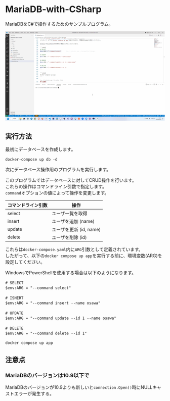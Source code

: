 # MariaDB-with-CSharp

MariaDBをC#で操作するためのサンプルプログラム。  

![成果物](./docs/img/fruit.gif)  

## 実行方法

最初にデータベースを作成します。  

```shell
docker-compose up db -d
```

次にデータベース操作用のプログラムを実行します。  

このプログラムではデータベースに対してCRUD操作を行います。  
これらの操作はコマンドライン引数で指定します。  
`command`オプションの値によって操作を変更します。  

| コマンドライン引数 | 操作 |
| --- | --- |
| select | ユーザ一覧を取得 |
| insert | ユーザを追加 (name) |
| update | ユーザを更新 (id, name) |
| delete | ユーザを削除 (id) |

これらは`docker-compose.yaml`内に`ARG`引数として定義されています。  
したがって、以下の`docker compose up app`を実行する前に、環境変数(ARG)を設定してください。  

WindowsでPowerShellを使用する場合は以下のようになります。  

```shell
# SELECT
$env:ARG = "--command select"

# ISNERT
$env:ARG = "--command insert --name osawa"

# UPDATE
$env:ARG = "--command update --id 1 --name osawa"

# DELETE
$env:ARG = "--command delete --id 1"
```

```shell
docker compose up app
```

## 注意点

### MariaDBのバージョンは10.9以下で

MariaDBのバージョンが10.9よりも新しいと`connection.Open()`時にNULLキャストエラーが発生する。  
